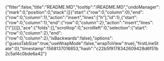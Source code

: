{"filter":false,"title":"README.MD","tooltip":"/README.MD","undoManager":{"mark":0,"position":0,"stack":[[{"start":{"row":0,"column":0},"end":{"row":0,"column":1},"action":"insert","lines":["h"],"id":1},{"start":{"row":0,"column":1},"end":{"row":0,"column":2},"action":"insert","lines":["i"]}]]},"ace":{"folds":[],"scrolltop":0,"scrollleft":0,"selection":{"start":{"row":0,"column":2},"end":{"row":0,"column":2},"isBackwards":false},"options":{"guessTabSize":true,"useWrapMode":false,"wrapToView":true},"firstLineState":0},"timestamp":1568137016853,"hash":"c22b5f9178342609428d6f51b2c5af4c0bde6a42"}